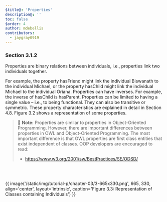 ```yaml
---
$title@: 'Properties'
description@: ''
toc: false
$order: 4
author: mdebellis
contributors:
  - jaygray0919
---
```


### Section 3.1.2

Properties are binary relations between individuals, i.e., properties link two individuals together.

For example, the property hasFriend might link the individual Biswanath to the individual Michael, or the property hasChild might link the individual Michael to the individual Oriana.
Properties can have inverses.
For example, the inverse of hasChild is hasParent.
Properties can be limited to having a single value – i.e., to being functional.
They can also be transitive or symmetric.
These property characteristics are explained in detail in Section 4.8.
Figure 3.2 shows a representation of some properties.

> 📝 **Note:**
> Properties are similar to properties in Object-Oriented Programming.
> However, there are important differences between properties in OWL and Object-Oriented Programming.
> The most important difference is that OWL properties are first class entities that exist independent of classes.
> OOP developers are encouraged to read:
> - <a href="https://www.w3.org/2001/sw/BestPractices/SE/ODSD/" target="_blank" rel="noopener noreferrer">https://www.w3.org/2001/sw/BestPractices/SE/ODSD/</a>

<br>
<br>

{{ image('/static/img/tutorial-p/chapter-03/3-665x330.png', 665, 330, align='center', layout='intrinsic', caption='Figure 3.3: Representation of Classes containing Individuals') }}
